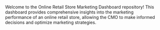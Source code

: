 Welcome to the Online Retail Store Marketing Dashboard repository! This dashboard provides comprehensive insights into the marketing performance of an online retail store, allowing the
CMO to make informed decisions and optimize marketing strategies.
